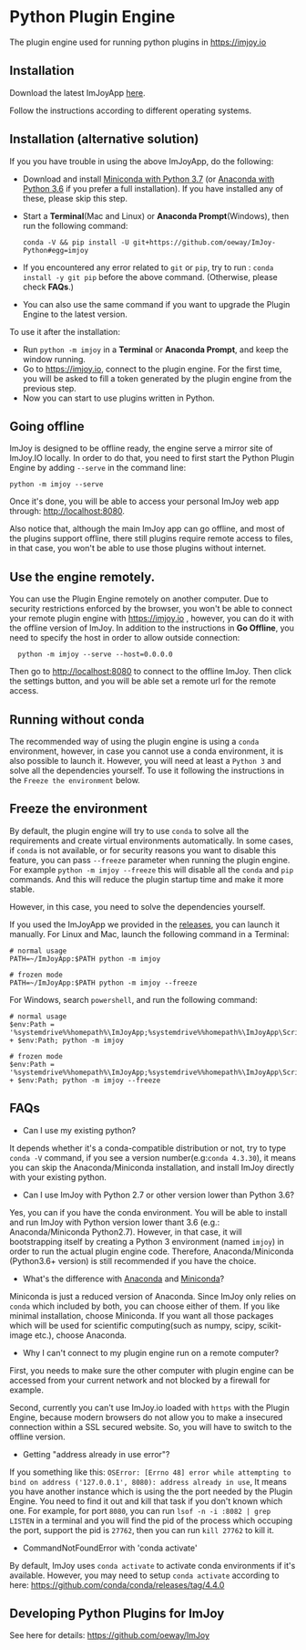 # Python Plugin Engine
The plugin engine used for running python plugins in https://imjoy.io

## Installation
  Download the latest ImJoyApp [here](https://github.com/oeway/ImJoy-Python/releases).

  Follow the instructions according to different operating systems.

## Installation (alternative solution)
  If you you have trouble in using the above ImJoyApp, do the following:
  * Download and install [Miniconda with Python 3.7](https://conda.io/miniconda.html) (or [Anaconda with Python 3.6](https://www.anaconda.com/download/) if you prefer a full installation). If you have installed any of these, please skip this step.
  * Start a **Terminal**(Mac and Linux) or **Anaconda Prompt**(Windows), then run the following command:

    ```conda -V && pip install -U git+https://github.com/oeway/ImJoy-Python#egg=imjoy```
  * If you encountered any error related to `git` or `pip`, try to run : `conda install -y git pip` before the above command. (Otherwise, please check **FAQs**.)
  * You can also use the same command if you want to upgrade the Plugin Engine to the latest version.

  To use it after the installation:
  * Run `python -m imjoy` in a **Terminal** or **Anaconda Prompt**, and keep the window running.
  * Go to https://imjoy.io, connect to the plugin engine. For the first time, you will be asked to fill a token generated by the plugin engine from the previous step.
  * Now you can start to use plugins written in Python.

## Going offline
  ImJoy is designed to be offline ready, the engine serve a mirror site of ImJoy.IO locally. In order to do that, you need to first start the Python Plugin Engine by adding `--serve` in the command line:
  ```
  python -m imjoy --serve
  ```
Once it's done, you will be able to access your personal ImJoy web app through: [http://localhost:8080](http://localhost:8080).

Also notice that, although the main ImJoy app can go offline, and most of the plugins support offline, there still plugins require remote access to files, in that case, you won't be able to use those plugins without internet.

## Use the engine remotely.
You can use the Plugin Engine remotely on another computer. Due to security restrictions enforced by the browser, you won't be able to connect your remote plugin engine with https://imjoy.io , however, you can do it with the offline version of ImJoy. In addition to the instructions in **Go Offline**, you need to specify the host in order to allow outside connection:
```
  python -m imjoy --serve --host=0.0.0.0
```
Then go to [http://localhost:8080](http://localhost:8080) to connect to the offline ImJoy. Then click the settings button, and you will be able set a remote url for the remote access.

## Running without conda
The recommended way of using the plugin engine is using a `conda` environment, however, in case you cannot use a conda environment, it is also possible to launch it. However, you will need at least a `Python 3` and solve all the dependencies yourself. To use it following the instructions in the `Freeze the environment` below.

## Freeze the environment

By default, the plugin engine will try to use `conda` to solve all the requirements and create virtual environments automatically. In some cases, if `conda` is not available, or for security reasons you want to disable this feature, you can pass `--freeze` parameter when running the plugin engine. For example `python -m imjoy --freeze` this will disable all the `conda` and `pip` commands. And this will reduce the plugin startup time and make it more stable.

However, in this case, you need to solve the dependencies yourself.


If you used the ImJoyApp we provided in the [releases](https://github.com/oeway/ImJoy-Python/releases), you can launch it manually.
For Linux and Mac, launch the following command in a Terminal:
```
# normal usage
PATH=~/ImJoyApp:$PATH python -m imjoy

# frozen mode
PATH=~/ImJoyApp:$PATH python -m imjoy --freeze
```

For Windows, search `powershell`, and run the following command:
```
# normal usage
$env:Path = '%systemdrive%%homepath%\ImJoyApp;%systemdrive%%homepath%\ImJoyApp\Scripts;' + $env:Path; python -m imjoy

# frozen mode
$env:Path = '%systemdrive%%homepath%\ImJoyApp;%systemdrive%%homepath%\ImJoyApp\Scripts;' + $env:Path; python -m imjoy --freeze
```

## FAQs
 * Can I use my existing python?

  It depends whether it's a conda-compatible distribution or not, try to type `conda -V` command, if you see a version number(e.g:`conda 4.3.30`), it means you can skip the Anaconda/Miniconda installation, and install ImJoy directly with your existing python.
 * Can I use ImJoy with Python 2.7 or other version lower than Python 3.6?

  Yes, you can if you have the conda environment. You will be able to install and run ImJoy with Python version lower thant 3.6 (e.g.: Anaconda/Miniconda Python2.7). However, in that case, it will bootstrapping itself by creating a Python 3 environment (named `imjoy`) in order to run the actual plugin engine code. Therefore, Anaconda/Miniconda (Python3.6+ version) is still recommended if you have the choice.
 * What's the difference with [Anaconda](https://www.anaconda.com/download/) and [Miniconda](https://conda.io/miniconda.html)?

 Miniconda is just a reduced version of Anaconda. Since ImJoy only relies on `conda` which included by both, you can choose either of them. If you like minimal installation, choose Miniconda. If you want all those packages which will be used for scientific computing(such as numpy, scipy, scikit-image etc.), choose Anaconda.
 * Why I can't connect to my plugin engine run on a remote computer?

 First, you needs to make sure the other computer with plugin engine can be accessed from your current network and not blocked by a firewall for example.

 Second, currently you can't use ImJoy.io loaded with `https` with the Plugin Engine, because modern browsers do not allow you to make a insecured connection within a SSL secured website. So, you will have to switch to the offline version.

 * Getting "address already in use error"?

 If you something like this: `OSError: [Errno 48] error while attempting to bind on address ('127.0.0.1', 8080): address already in use`, It means you have another instance which is using the the port needed by the Plugin Engine. You need to find it out and kill that task if you don't known which one. For example, for port `8080`, you can run `lsof -n -i :8082 | grep LISTEN` in a terminal and you will find the pid of the process which occuping the port, support the pid is `27762`, then you can run `kill 27762` to kill it.

 * CommandNotFoundError with 'conda activate'

 By default, ImJoy uses `conda activate` to activate conda environments if it's available. However, you may need to setup `conda activate` according to here: https://github.com/conda/conda/releases/tag/4.4.0

## Developing Python Plugins for ImJoy

See here for details: https://github.com/oeway/ImJoy
